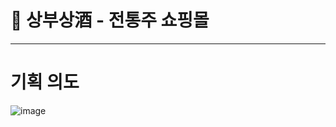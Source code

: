 <h1> 🍶 상부상酒 - 전통주 쇼핑몰 </h1>
<hr>

<h1> 기획 의도 </h1>

![image](https://user-images.githubusercontent.com/90268447/187154053-09e0c244-258f-4bea-8f47-f730b062b240.png)
